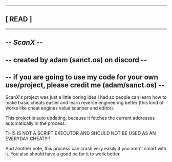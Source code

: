 --------------------------------
[            READ              ]
--------------------------------

------------------------------------------------------------------------------------------------
--                                      *ScanX*                                               --
------------------------------------------------------------------------------------------------
--                          created by adam (sanct.os) on discord                             --
------------------------------------------------------------------------------------------------
-- if you are going to use my code for your own use/project, please credit me (adam/sanct.os) --
------------------------------------------------------------------------------------------------



ScanX's project was just a little boring idea I had so people can learn how to make basic cheats easier and learn reverse engineering better (this kind of works like cheat engines value scanner and editor).

This project is auto updating, because it fetches the current addresses automatically in the process.

THIS IS NOT A SCRIPT EXECUTOR AND SHOULD NOT BE USED AS AN EVERYDAY CHEAT!!!!

And another note, this process can crash very easily if you aren't smart with it. You also should have a good pc for it to work better.